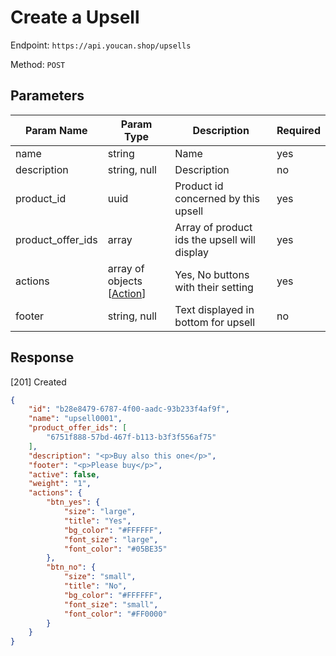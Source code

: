 # Create a Upsell

Endpoint: `https://api.youcan.shop/upsells` 

Method: `POST`

## Parameters

| Param Name | Param Type | Description | Required |
| --- | --- | --- | --- |
| name | string | Name | yes |
| description | string, null | Description | no |
| product_id | uuid | Product id concerned by this upsell | yes |
| product_offer_ids |  array | Array of product ids the upsell will display | yes |
| actions | array of objects [[Action](../entities/upsells/upsell.md)] | Yes, No buttons with their setting | yes |
| footer | string, null | Text displayed in bottom for upsell | no |

## Response
[201] Created

```json
{
    "id": "b28e8479-6787-4f00-aadc-93b233f4af9f",
    "name": "upsell0001",
    "product_offer_ids": [
        "6751f888-57bd-467f-b113-b3f3f556af75"
    ],
    "description": "<p>Buy also this one</p>",
    "footer": "<p>Please buy</p>",
    "active": false,
    "weight": "1",
    "actions": {
        "btn_yes": {
            "size": "large",
            "title": "Yes",
            "bg_color": "#FFFFFF",
            "font_size": "large",
            "font_color": "#05BE35"
        },
        "btn_no": {
            "size": "small",
            "title": "No",
            "bg_color": "#FFFFFF",
            "font_size": "small",
            "font_color": "#FF0000"
        }
    }
}
```
